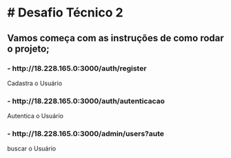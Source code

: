 
<h1># Desafio Técnico 2</h1>

<h2>Vamos começa com as instruções de como rodar o projeto;</h2>

<h3>- http://18.228.165.0:3000/auth/register </h3>
<p>Cadastra o Usuário</p>
<h3>- http://18.228.165.0:3000/auth/autenticacao </h3>
<p>Autentica o Usuário</p>
<h3>- http://18.228.165.0:3000/admin/users?aute </h3>
<p>buscar o Usuário</p>
